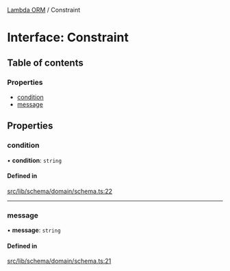 [Lambda ORM](../README.md) / Constraint

# Interface: Constraint

## Table of contents

### Properties

- [condition](Constraint.md#condition)
- [message](Constraint.md#message)

## Properties

### condition

• **condition**: `string`

#### Defined in

[src/lib/schema/domain/schema.ts:22](https://github.com/lambda-orm/lambdaorm-base/blob/41a05895716d06facf8eeb89fc05145036aa7b9b/src/lib/schema/domain/schema.ts#L22)

___

### message

• **message**: `string`

#### Defined in

[src/lib/schema/domain/schema.ts:21](https://github.com/lambda-orm/lambdaorm-base/blob/41a05895716d06facf8eeb89fc05145036aa7b9b/src/lib/schema/domain/schema.ts#L21)
